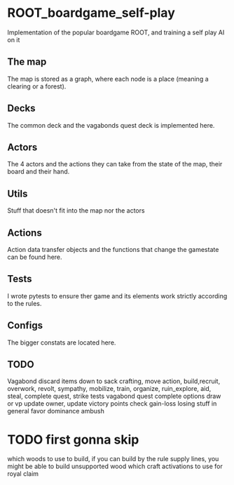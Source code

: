 # ROOT_boardgame_self-play
Implementation of the popular boardgame ROOT, and training a self play AI on it

## The map
The map is stored as a graph, where each node is a place (meaning a clearing or a forest).

## Decks
The common deck and the vagabonds quest deck is implemented here.

## Actors
The 4 actors and the actions they can take from the state of the map, their board and their hand.

## Utils
Stuff that doesn't fit into the map nor the actors

## Actions
Action data transfer objects and the functions that change the gamestate can be found here.

## Tests
I wrote pytests to ensure ther game and its elements work strictly according to the rules.

## Configs
The bigger constats are located here.

## TODO
Vagabond discard items down to sack
crafting, move action, build,recruit, overwork, revolt, sympathy, mobilize, train, organize, ruin_explore, aid, steal, complete quest, strike  tests
vagabond quest complete options draw or vp
update owner, update victory points check gain-loss
losing stuff in general
favor dominance ambush

# TODO first gonna skip
which woods to use to build, if you can build by the rule supply lines, you might be able to build unsupported wood
which craft activations to use for royal claim